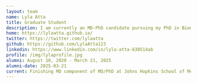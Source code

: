 ```yaml
---
layout: team
name: Lyla Atta
title: Graduate Student
description: I am currently an MD-PhD candidate pursuing my PhD in Biomedical Engineering. I am interested systems biology and data science and am excited about how  computational and mathematical methods can be used to understand complexity in disease. In my free time, I like to read, paint, and go to art and history museums. 
home: https://lylaatta.github.io/
twitter: https://twitter.com/lylaatta
github: https://github.com/LylaAtta123
linkedin: https://www.linkedin.com/in/lyla-atta-638514ab
profile: /img/lylaprofile.jpg
alumni: August 10, 2020 - March 21, 2025
alumni-date: 2025-03-21
current: Finishing MD component of MD/PhD at Johns Hopkins School of Medicine
---
```

